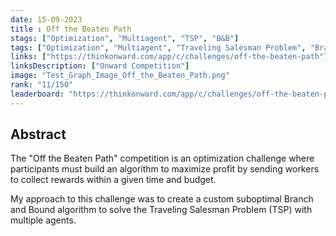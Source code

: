 ```yaml
---
date: 15-09-2023
title : Off the Beaten Path
stags: ["Optimization", "Multiagent", "TSP", "B&B"]
tags: ["Optimization", "Multiagent", "Traveling Salesman Problem", "Branch and Bound"]
links: ["https://thinkonward.com/app/c/challenges/off-the-beaten-path"]
linksDescription: ["Onward Competition"]
image: "Test_Graph_Image_Off_the_Beaten_Path.png"
rank: "11/150"
leaderboard: "https://thinkonward.com/app/c/challenges/off-the-beaten-path/leaderboard"
---
```


## Abstract

The "Off the Beaten Path" competition is an optimization challenge where participants must build an algorithm to maximize profit by sending workers to collect rewards within a given time and budget.

My approach to this challenge was to create a custom suboptimal Branch and Bound algorithm to solve the Traveling Salesman Problem (TSP) with multiple agents.
